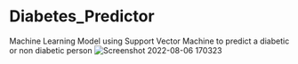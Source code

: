 # Diabetes_Predictor
Machine Learning Model using Support Vector Machine to predict a diabetic or non diabetic person
![Screenshot 2022-08-06 170323](https://user-images.githubusercontent.com/80040409/183247152-01d03c93-0fb2-4e96-94c3-bdd24aa9dfc1.png)
